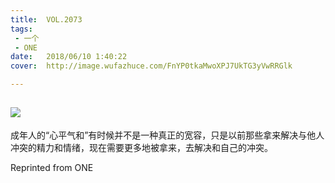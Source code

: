 ```yaml
---
title:	VOL.2073
tags:
 - 一个
 - ONE
date:	2018/06/10 1:40:22
cover:	http://image.wufazhuce.com/FnYP0tkaMwoXPJ7UkTG3yVwRRGlk

---
```

![](http://image.wufazhuce.com/FnYP0tkaMwoXPJ7UkTG3yVwRRGlk)
---

成年人的“心平气和”有时候并不是一种真正的宽容，只是以前那些拿来解决与他人冲突的精力和情绪，现在需要更多地被拿来，去解决和自己的冲突。
 
Reprinted from ONE
